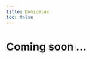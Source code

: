 ```yaml
---
title: Donicelas
toc: false
---
```


<style>
  img {
    border-radius: 1rem;
    box-shadow: 0 0 1rem rgba(0,0,0,0.15);
    max-width: 42rem;
    margin:1rem;
  }
</style>

# Coming soon ...